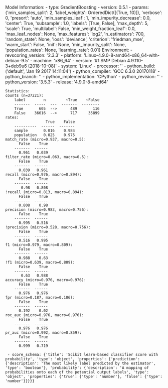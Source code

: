 Model Information:
	 - type: GradientBoosting
	 - version: 0.5.1
	 - params: {'min_samples_split': 2, 'label_weights': OrderedDict([(True, 10)]), 'verbose': 0, 'presort': 'auto', 'min_samples_leaf': 1, 'min_impurity_decrease': 0.0, 'center': True, 'subsample': 1.0, 'labels': [True, False], 'max_depth': 5, 'scale': True, 'multilabel': False, 'min_weight_fraction_leaf': 0.0, 'max_leaf_nodes': None, 'max_features': 'log2', 'n_estimators': 700, 'random_state': None, 'loss': 'deviance', 'criterion': 'friedman_mse', 'warm_start': False, 'init': None, 'min_impurity_split': None, 'population_rates': None, 'learning_rate': 0.01}
	Environment:
	 - revscoring_version: '2.3.3'
	 - platform: 'Linux-4.9.0-8-amd64-x86_64-with-debian-9.5'
	 - machine: 'x86_64'
	 - version: '#1 SMP Debian 4.9.110-3+deb9u6 (2018-10-08)'
	 - system: 'Linux'
	 - processor: ''
	 - python_build: ('default', 'Jan 19 2017 14:11:04')
	 - python_compiler: 'GCC 6.3.0 20170118'
	 - python_branch: ''
	 - python_implementation: 'CPython'
	 - python_revision: ''
	 - python_version: '3.5.3'
	 - release: '4.9.0-8-amd64'
	
	Statistics:
	counts (n=37221):
		label        n         ~True    ~False
		-------  -----  ---  -------  --------
		True       605  -->      489       116
		False    36616  -->      717     35899
	rates:
		              True    False
		----------  ------  -------
		sample       0.016    0.984
		population   0.025    0.975
	match_rate (micro=0.937, macro=0.5):
		  False    True
		-------  ------
		  0.961   0.039
	filter_rate (micro=0.063, macro=0.5):
		  False    True
		-------  ------
		  0.039   0.961
	recall (micro=0.976, macro=0.894):
		  False    True
		-------  ------
		   0.98   0.808
	!recall (micro=0.813, macro=0.894):
		  False    True
		-------  ------
		  0.808    0.98
	precision (micro=0.983, macro=0.756):
		  False    True
		-------  ------
		  0.995   0.516
	!precision (micro=0.528, macro=0.756):
		  False    True
		-------  ------
		  0.516   0.995
	f1 (micro=0.979, macro=0.809):
		  False    True
		-------  ------
		  0.988    0.63
	!f1 (micro=0.639, macro=0.809):
		  False    True
		-------  ------
		   0.63   0.988
	accuracy (micro=0.976, macro=0.976):
		  False    True
		-------  ------
		  0.976   0.976
	fpr (micro=0.187, macro=0.106):
		  False    True
		-------  ------
		  0.192    0.02
	roc_auc (micro=0.976, macro=0.976):
		  False    True
		-------  ------
		  0.976   0.976
	pr_auc (micro=0.992, macro=0.859):
		  False    True
		-------  ------
		  0.999   0.719
	
	 - score_schema: {'title': 'Scikit learn-based classifier score with probability', 'type': 'object', 'properties': {'prediction': {'description': 'The most likely label predicted by the estimator', 'type': 'boolean'}, 'probability': {'description': 'A mapping of probabilities onto each of the potential output labels', 'type': 'object', 'properties': {'true': {'type': 'number'}, 'false': {'type': 'number'}}}}}

